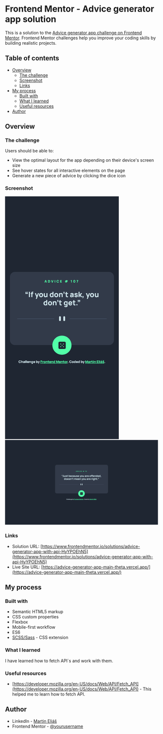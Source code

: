 # Frontend Mentor - Advice generator app solution

This is a solution to the [Advice generator app challenge on Frontend Mentor](https://www.frontendmentor.io/challenges/advice-generator-app-QdUG-13db). Frontend Mentor challenges help you improve your coding skills by building realistic projects.

## Table of contents

- [Overview](#overview)
  - [The challenge](#the-challenge)
  - [Screenshot](#screenshot)
  - [Links](#links)
- [My process](#my-process)
  - [Built with](#built-with)
  - [What I learned](#what-i-learned)
  - [Useful resources](#useful-resources)
- [Author](#author)

## Overview

### The challenge

Users should be able to:

- View the optimal layout for the app depending on their device's screen size
- See hover states for all interactive elements on the page
- Generate a new piece of advice by clicking the dice icon

### Screenshot

![375px](/assets/images/375px.png)
![1440px](/assets/images/1440px.png)

### Links

- Solution URL: [https://www.frontendmentor.io/solutions/advice-generator-app-with-api-HyYPOEhN5](https://www.frontendmentor.io/solutions/advice-generator-app-with-api-HyYPOEhN5)
- Live Site URL: [https://advice-generator-app-main-theta.vercel.app/](https://advice-generator-app-main-theta.vercel.app/)

## My process

### Built with

- Semantic HTML5 markup
- CSS custom properties
- Flexbox
- Mobile-first workflow
- ES6
- [SCSS/Sass](https://sass-lang.com/) - CSS extension


### What I learned

I have learned how to fetch API´s and work with them.

### Useful resources

- [https://developer.mozilla.org/en-US/docs/Web/API/Fetch_API](https://developer.mozilla.org/en-US/docs/Web/API/Fetch_API) - This helped me to learn how to fetch API.

## Author

- LinkedIn - [Martin Eliáš](https://www.linkedin.com/in/martin-eli%C3%A1%C5%A1-455550209/)
- Frontend Mentor - [@yourusername](https://www.frontendmentor.io/profile/yourusername)